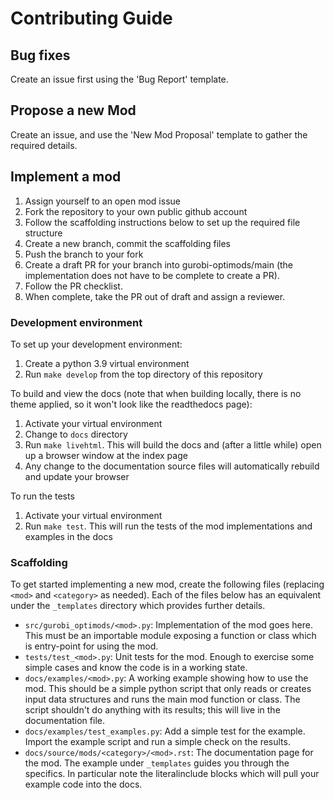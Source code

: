 # Contributing Guide

## Bug fixes

Create an issue first using the 'Bug Report' template.

## Propose a new Mod

Create an issue, and use the 'New Mod Proposal' template to gather the required details.

## Implement a mod

1. Assign yourself to an open mod issue
2. Fork the repository to your own public github account
3. Follow the scaffolding instructions below to set up the required file structure
4. Create a new branch, commit the scaffolding files
5. Push the branch to your fork
6. Create a draft PR for your branch into gurobi-optimods/main (the implementation does not have to be complete to create a PR).
7. Follow the PR checklist.
8. When complete, take the PR out of draft and assign a reviewer.

### Development environment

To set up your development environment:

1. Create a python 3.9 virtual environment
2. Run `make develop` from the top directory of this repository

To build and view the docs (note that when building locally, there is no theme applied, so it won't look like the readthedocs page):

1. Activate your virtual environment
2. Change to `docs` directory
3. Run `make livehtml`. This will build the docs and (after a little while) open up a browser window at the index page
4. Any change to the documentation source files will automatically rebuild and update your browser

To run the tests

1. Activate your virtual environment
2. Run `make test`. This will run the tests of the mod implementations and examples in the docs

### Scaffolding

To get started implementing a new mod, create the following files (replacing `<mod>` and `<category>` as needed). Each of the files below has an equivalent under the `_templates` directory which provides further details.

* `src/gurobi_optimods/<mod>.py`: Implementation of the mod goes here. This must be an importable module exposing a function or class which is entry-point for using the mod.
* `tests/test_<mod>.py`: Unit tests for the mod. Enough to exercise some simple cases and know the code is in a working state.
* `docs/examples/<mod>.py`: A working example showing how to use the mod. This should be a simple python script that only reads or creates input data structures and runs the main mod function or class. The script shouldn't do anything with its results; this will live in the documentation file.
* `docs/examples/test_examples.py`: Add a simple test for the example. Import the example script and run a simple check on the results.
* `docs/source/mods/<category>/<mod>.rst`: The documentation page for the mod. The example under `_templates` guides you through the specifics. In particular note the literalinclude blocks which will pull your example code into the docs.
